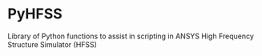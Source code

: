 # PyHFSS
Library of Python functions to assist in scripting in ANSYS High Frequency Structure Simulator (HFSS)
